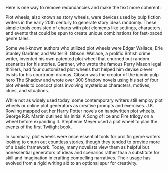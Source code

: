 
Here is one way to remove redundancies and make the text more coherent:

Plot wheels, also known as story wheels, were devices used by pulp fiction writers in the early 20th century to generate story ideas randomly. These simple tools consisted of charts with plot elements like settings, characters, and events that could be spun to create unique combinations for fast-paced genre tales. 

Some well-known authors who utilized plot wheels were Edgar Wallace, Erle Stanley Gardner, and Walter B. Gibson. Wallace, a prolific British crime writer, invented his own patented plot wheel that churned out random scenarios for his stories. Gardner, who wrote the famous Perry Mason legal thrillers, had four customized plot wheels that helped him devise clever twists for his courtroom dramas. Gibson was the creator of the iconic pulp hero The Shadow and wrote over 300 Shadow novels using his set of four plot wheels to concoct plots involving mysterious characters, motives, clues, and situations.

While not as widely used today, some contemporary writers still employ plot wheels or online plot generators as creative prompts and exercises. J.K. Rowling mapped out her Harry Potter novels on handwritten plot wheels. George R.R. Martin outlined his initial A Song of Ice and Fire trilogy on a wheel before expanding it. Stephenie Meyer used a plot wheel to plan the events of the first Twilight book.

In summary, plot wheels were once essential tools for prolific genre writers looking to churn out countless stories, though they tended to provide more of a basic framework. Today, many novelists view them as helpful but nonessential generators of ideas and scenarios rather than a substitute for skill and imagination in crafting compelling narratives. Their usage has evolved from a rigid writing aid to an optional spur for creativity.